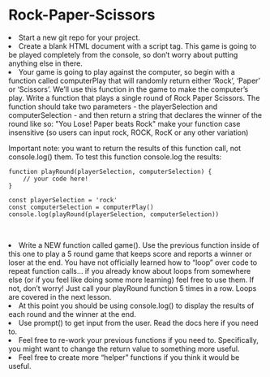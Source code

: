 # Rock-Paper-Scissors

<li>Start a new git repo for your project.</li>
<li>Create a blank HTML document with a script tag. This game is going to be played completely from the console, so don’t worry about putting anything else in there.</li>
<li>Your game is going to play against the computer, so begin with a function called computerPlay that will randomly return either ‘Rock’, ‘Paper’ or ‘Scissors’. We’ll use this function in the game to make the computer’s play.
Write a function that plays a single round of Rock Paper Scissors. The function should take two parameters - the playerSelection and computerSelection - and then return a string that declares the winner of the round like so: "You Lose! Paper beats Rock" make your function case insensitive (so users can input rock, ROCK, RocK or any other variation)</li>

Important note: you want to return the results of this function call, not console.log() them. To test this function console.log the results:

<pre><code>function playRound(playerSelection, computerSelection) {
	// your code here!
}

const playerSelection = 'rock'
const computerSelection = computerPlay()
console.log(playRound(playerSelection, computerSelection))</code></pre>
​

<li>Write a NEW function called game(). Use the previous function inside of this one to play a 5 round game that keeps score and reports a winner or loser at the end. You have not officially learned how to “loop” over code to repeat function calls… if you already know about loops from somewhere else (or if you feel like doing some more learning) feel free to use them. If not, don’t worry! Just call your playRound function 5 times in a row. Loops are covered in the next lesson.
<li>At this point you should be using console.log() to display the results of each round and the winner at the end.</li>
<li>Use prompt() to get input from the user. Read the docs here if you need to.</li>
<li>Feel free to re-work your previous functions if you need to. Specifically, you might want to change the return value to something more useful.</li>
<li>Feel free to create more “helper” functions if you think it would be useful.</li>